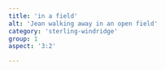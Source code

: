 ```yaml
---
title: 'in a field'
alt: 'Jean walking away in an open field'
category: 'sterling-windridge'
group: 1
aspect: '3:2'

---
```

